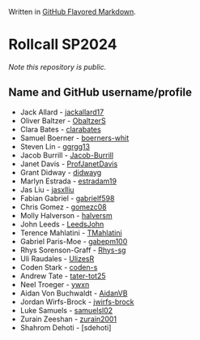 Written in [GitHub Flavored Markdown](https://help.github.com/articles/github-flavored-markdown).

Rollcall SP2024
===============

_Note this repository is public._

Name and GitHub username/profile
--------------------------------
* Jack Allard - [jackallard17](https://github.com/jackallard17/)
* Oliver Baltzer - [ObaltzerS](https://github.com/ObaltzerS)
* Clara Bates - [clarabates](https://github.com/clarabates)
* Samuel Boerner - [boerners-whit](https://github.com/boerners-whit)
* Steven Lin - [ggrgg13](https://github.com/ggrgg13)
* Jacob Burrill - [Jacob-Burrill](https://github.com/Jacob-Burrill)
* Janet Davis - [ProfJanetDavis](https://github.com/ProfJanetDavis)
* Grant Didway  - [didwayg](https://github.com/didwayg)
* Marlyn Estrada - [estradam19](https://github.com/estradam19)
* Jas Liu - [jasxlliu](https://github.com/jasxlliu)
* Fabian Gabriel - [gabrielf598](https://github.com/gabrielf598)
* Chris Gomez - [gomezc08](https://github.com/gomezc08)
* Molly Halverson - [halversm](https://github.com/halversm)
* John Leeds - [LeedsJohn](https://github.com/LeedsJohn)
* Terence Mahlatini - [TMahlatini](https://github.com/TMahlatini)
* Gabriel Paris-Moe - [gabepm100](https://github.com/gabepm100)
* Rhys Sorenson-Graff - [Rhys-sg](https://github.com/Rhys-sg)
* Uli Raudales - [UlizesR](https://github.com/UlizesR)
* Coden Stark - [coden-s](https://github.com/coden-s)
* Andrew Tate - [tater-tot25](https://github.com/tater-tot25)
* Neel Troeger - [ywxn](https://github.com/ywxn)
* Aidan Von Buchwaldt - [AidanVB](https://github.com/AidanVB)
* Jordan Wirfs-Brock - [jwirfs-brock](https://github.com/jwirfs-brock)
* Luke Samuels - [samuelsl02](https://github.com/samuelsl02)
* Zurain Zeeshan - [zurain2001](https://github.com/zurain2001)
* Shahrom Dehoti - [sdehoti]
